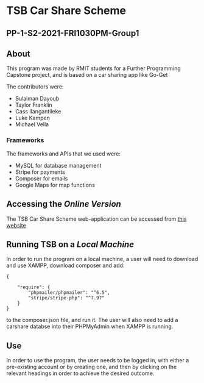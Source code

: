 # **TSB Car Share Scheme**
## PP-1-S2-2021-FRI1030PM-Group1

## About
This program was made by RMIT students for a Further Programming Capstone project, and is based on a car sharing app like Go-Get

The contributors were:
- Sulaiman Dayoub
- Taylor Franklin
- Cass Ilangantileke
- Luke Kampen
- Michael Vella

### Frameworks
The frameworks and APIs that we used were:

- MySQL for database management
- Stripe for payments
- Composer for emails
- Google Maps for map functions

## Accessing the _Online Version_
The TSB Car Share Scheme web-application can be accessed from [this website](https://tsb-carshare.herokuapp.com/)


## Running TSB on a _Local Machine_
In order to run the program on a local machine, a user will need to download and use XAMPP, download composer and add:
```
{
    
    "require": {
        "phpmailer/phpmailer": "^6.5",
        "stripe/stripe-php": "^7.97"
    }
}
```
to the composer.json file, and run it. The user will also need to add a carshare databse into their PHPMyAdmin when XAMPP is running.

## Use
In order to use the program, the user needs to be logged in, with either a pre-existing account or by creating one, and then by clicking on the relevant headings in order to achieve the desired outcome.
